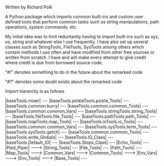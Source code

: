 Written by Richard Polk

A Python package which imports common built-ins and custom user defined tools that perform
common tasks such as string manipulations, path operations, system commands; etc.

My initial idea was to limit reduntantly having to import built-ins such as sys, os,
string and whatever else I use frequently. I have also set up several classes such as
StringTools, FileTools, SysTools among others which contain methods I use often and have
modified from other free sources or written from scratch. I have and will make every
attempt to give credit where credit is due from borrowed source code.

"#!" denotes something to do in the future about the remarked code

"#?" denotes some doubt exists about the remarked code

Import hierarchy is as follows

  |baseTools.mixer| ---
  |baseTools.pickleTools.pickle_Tools| ---
  |baseTools.common.kurry| ---
  |baseTools.common.common_Tools| ---
  |baseTools.common.common_Vars| ---
  |baseTools.stringTools.string_Tools| ---
  |baseTools.fileTools.file_Tools| ---
  |baseTools.pathTools.path_Tools| ---
  |baseTools.mapTools.map_Tools| ---
  |baseTools.ioTools.io_Tools| ---
  |baseTools.common.common_Vars| ---
  |baseTools.sysTools.term_Tools| ---
  |baseTools.sysTools.getch| ---
  |baseTools.common.common_Tools| ---
  |baseTools.write_Globals| ---
  |baseTools.IO_Class| ---
  |baseTools.Default_IO| ---
  |baseTools.Stops_Class| ---
  |Echo_Tools| ---
  |Pied_Piper| --->
          |String_Tools| ---
        |File_Tools| ---
      |Path_Tools| ---
    |Map_Tools| --->
  |Common_Vars| --->
  |Common_Tools| --->
  |Env_Vars| --->
  |Env_Tools| --->
  |Base_Tools| ---
